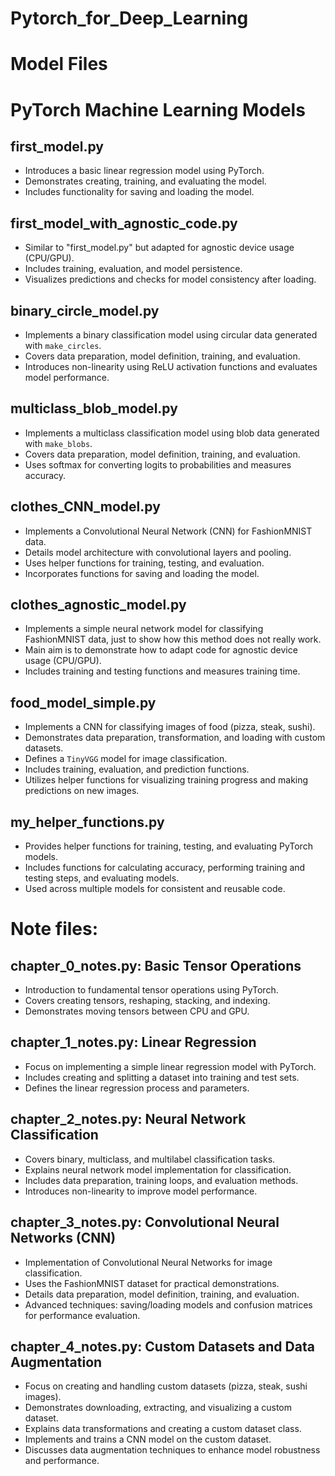 # Pytorch_for_Deep_Learning

# Model Files
# PyTorch Machine Learning Models

## first_model.py
- Introduces a basic linear regression model using PyTorch.
- Demonstrates creating, training, and evaluating the model.
- Includes functionality for saving and loading the model.

## first_model_with_agnostic_code.py
- Similar to "first_model.py" but adapted for agnostic device usage (CPU/GPU).
- Includes training, evaluation, and model persistence.
- Visualizes predictions and checks for model consistency after loading.
  
## binary_circle_model.py
- Implements a binary classification model using circular data generated with `make_circles`.
- Covers data preparation, model definition, training, and evaluation.
- Introduces non-linearity using ReLU activation functions and evaluates model performance.

## multiclass_blob_model.py
- Implements a multiclass classification model using blob data generated with `make_blobs`.
- Covers data preparation, model definition, training, and evaluation.
- Uses softmax for converting logits to probabilities and measures accuracy.

## clothes_CNN_model.py
- Implements a Convolutional Neural Network (CNN) for FashionMNIST data.
- Details model architecture with convolutional layers and pooling.
- Uses helper functions for training, testing, and evaluation.
- Incorporates functions for saving and loading the model.
  
## clothes_agnostic_model.py
- Implements a simple neural network model for classifying FashionMNIST data, just to show how this method does not really work.
- Main aim is to demonstrate how to adapt code for agnostic device usage (CPU/GPU).
- Includes training and testing functions and measures training time.

## food_model_simple.py
- Implements a CNN for classifying images of food (pizza, steak, sushi).
- Demonstrates data preparation, transformation, and loading with custom datasets.
- Defines a `TinyVGG` model for image classification.
- Includes training, evaluation, and prediction functions.
- Utilizes helper functions for visualizing training progress and making predictions on new images.



## my_helper_functions.py
- Provides helper functions for training, testing, and evaluating PyTorch models.
- Includes functions for calculating accuracy, performing training and testing steps, and evaluating models.
- Used across multiple models for consistent and reusable code.

# Note files:
## chapter_0_notes.py: Basic Tensor Operations
- Introduction to fundamental tensor operations using PyTorch.
- Covers creating tensors, reshaping, stacking, and indexing.
- Demonstrates moving tensors between CPU and GPU.

## chapter_1_notes.py: Linear Regression
- Focus on implementing a simple linear regression model with PyTorch.
- Includes creating and splitting a dataset into training and test sets.
- Defines the linear regression process and parameters.

## chapter_2_notes.py: Neural Network Classification
- Covers binary, multiclass, and multilabel classification tasks.
- Explains neural network model implementation for classification.
- Includes data preparation, training loops, and evaluation methods.
- Introduces non-linearity to improve model performance.

## chapter_3_notes.py: Convolutional Neural Networks (CNN)
- Implementation of Convolutional Neural Networks for image classification.
- Uses the FashionMNIST dataset for practical demonstrations.
- Details data preparation, model definition, training, and evaluation.
- Advanced techniques: saving/loading models and confusion matrices for performance evaluation.

## chapter_4_notes.py: Custom Datasets and Data Augmentation
- Focus on creating and handling custom datasets (pizza, steak, sushi images).
- Demonstrates downloading, extracting, and visualizing a custom dataset.
- Explains data transformations and creating a custom dataset class.
- Implements and trains a CNN model on the custom dataset.
- Discusses data augmentation techniques to enhance model robustness and performance.
